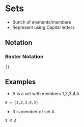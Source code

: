 
# Sets

* Bunch of elements/members 
* Represent using Capital letters

## Notation

### Roster Notation
```
{}
```

## Examples

* A is a set with members 1,2,3,4,5
```
A = {1,2,3,4,5}
```
* 3 is member of set A
```
3 Ⲉ A 
```
